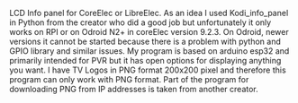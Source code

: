 LCD Info panel for CoreElec or LibreElec. As an idea I used Kodi_info_panel in Python from the creator who did a good job but unfortunately it only works on RPI or on Odroid N2+ in coreElec version 9.2.3. On Odroid, newer versions it cannot be started because there is a problem with python and GPIO library and similar issues. My program is based on arduino esp32 and primarily intended for PVR but it has open options for displaying anything you want. I have TV Logos in PNG format 200x200 pixel and therefore this program can only work with PNG format. Part of the program for downloading PNG from IP addresses is taken from another creator.
